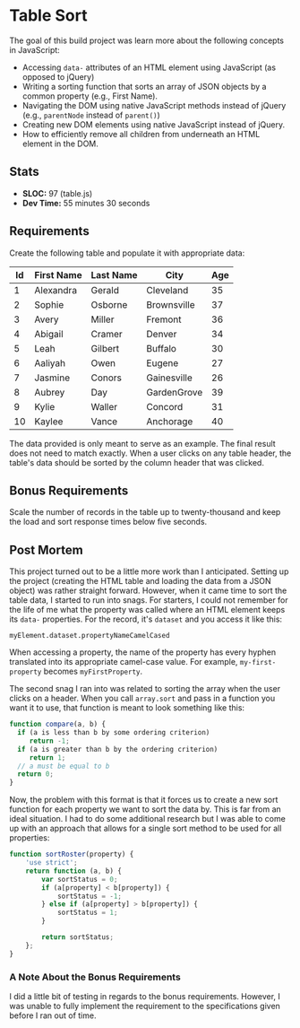 Table Sort
==============
The goal of this build project was learn more about the following concepts in JavaScript:

  * Accessing `data-` attributes of an HTML element using JavaScript (as opposed to jQuery)
  * Writing a sorting function that sorts an array of JSON objects by a common property (e.g., First Name).
  * Navigating the DOM using native JavaScript methods instead of jQuery (e.g., `parentNode` instead of `parent()`)
  * Creating new DOM elements using native JavaScript instead of jQuery.
  * How to efficiently remove all children from underneath an HTML element in the DOM.


Stats
------
  * **SLOC:** 97 (table.js)
  * **Dev Time:** 55 minutes 30 seconds

Requirements
------------
Create the following table and populate it with appropriate data:

<table id="roster">
    <thead>
        <tr>
            <th>Id</th>
            <th>First Name</th>
            <th>Last Name</th>
            <th>City</th>
            <th>Age</th>
        </tr>
    </thead>
    <tbody>
        <tr>
            <td>1</td>
            <td>Alexandra</td>
            <td>Gerald</td>
            <td>Cleveland</td>
            <td>35</td>
        </tr>
        <tr>
            <td>2</td>
            <td>Sophie</td>
            <td>Osborne</td>
            <td>Brownsville</td>
            <td>37</td>
        </tr>
        <tr>
            <td>3</td>
            <td>Avery</td>
            <td>Miller</td>
            <td>Fremont</td>
            <td>36</td>
        </tr>
        <tr>
            <td>4</td>
            <td>Abigail</td>
            <td>Cramer</td>
            <td>Denver</td>
            <td>34</td>
        </tr>
        <tr>
            <td>5</td>
            <td>Leah</td>
            <td>Gilbert</td>
            <td>Buffalo</td>
            <td>30</td>
        </tr>
        <tr>
            <td>6</td>
            <td>Aaliyah</td>
            <td>Owen</td>
            <td>Eugene</td>
            <td>27</td>
        </tr>
        <tr>
            <td>7</td>
            <td>Jasmine</td>
            <td>Conors</td>
            <td>Gainesville</td>
            <td>26</td>
        </tr>
        <tr>
            <td>8</td>
            <td>Aubrey</td>
            <td>Day</td>
            <td>GardenGrove</td>
            <td>39</td>
        </tr>
        <tr>
            <td>9</td>
            <td>Kylie</td>
            <td>Waller</td>
            <td>Concord</td>
            <td>31</td>
        </tr>
        <tr>
            <td>10</td>
            <td>Kaylee</td>
            <td>Vance</td>
            <td>Anchorage</td>
            <td>40</td>
        </tr>
    </tbody>
    <tfoot>
    </tfoot>
</table>

The data provided is only meant to serve as an example. The final result does not need to match exactly. When a user clicks on any table header, the table's data should be sorted by the column header that was clicked.

Bonus Requirements
------------
Scale the number of records in the table up to twenty-thousand and keep the load and sort response times below five seconds.

Post Mortem
-----------
This project turned out to be a little more work than I anticipated. Setting up the project (creating the HTML table and loading the data from a JSON object) was rather straight forward. However, when it came time to sort the table data, I started to run into snags. For starters, I could not remember for the life of me what the property was called where an HTML element keeps its `data-` properties. For the record, it's `dataset` and you access it like this:

`myElement.dataset.propertyNameCamelCased`

When accessing a property, the name of the property has every hyphen translated into its appropriate camel-case value. For example, `my-first-property` becomes `myFirstProperty`.

The second snag I ran into was related to sorting the array when the user clicks on a header. When you call `array.sort` and pass in a function you want it to use, that function is meant to look something like this:

```javascript
function compare(a, b) {
  if (a is less than b by some ordering criterion)
     return -1;
  if (a is greater than b by the ordering criterion)
     return 1;
  // a must be equal to b
  return 0;
}
```

Now, the problem with this format is that it forces us to create a new sort function for each property we want to sort the data by. This is far from an ideal situation. I had to do some additional research but I was able to come up with an approach that allows for a single sort method to be used for all properties:

```javascript
function sortRoster(property) {
    'use strict';
    return function (a, b) {
        var sortStatus = 0;
        if (a[property] < b[property]) {
            sortStatus = -1;
        } else if (a[property] > b[property]) {
            sortStatus = 1;
        }

        return sortStatus;
    };
}
```
### A Note About the Bonus Requirements
I did a little bit of testing in regards to the bonus requirements. However, I was unable to fully implement the requirement to the specifications given before I ran out of time.